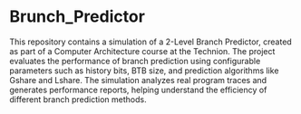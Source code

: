 # Brunch_Predictor

This repository contains a simulation of a 2-Level Branch Predictor, created as part of a Computer Architecture course at the Technion. The project evaluates the performance of branch prediction using configurable parameters such as history bits, BTB size, and prediction algorithms like Gshare and Lshare. The simulation analyzes real program traces and generates performance reports, helping understand the efficiency of different branch prediction methods.
